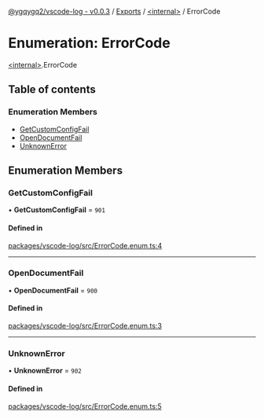 [@ygqygq2/vscode-log - v0.0.3](../README.md) / [Exports](../modules.md) / [\<internal\>](../modules/internal_.md) / ErrorCode

# Enumeration: ErrorCode

[\<internal\>](../modules/internal_.md).ErrorCode

## Table of contents

### Enumeration Members

- [GetCustomConfigFail](internal_.ErrorCode.md#getcustomconfigfail)
- [OpenDocumentFail](internal_.ErrorCode.md#opendocumentfail)
- [UnknownError](internal_.ErrorCode.md#unknownerror)

## Enumeration Members

### GetCustomConfigFail

• **GetCustomConfigFail** = ``901``

#### Defined in

[packages/vscode-log/src/ErrorCode.enum.ts:4](https://github.com/ygqygq2/npm-packages/blob/f3307567327fc0cddcc8f2d68a7f0b2ba3f8fefc/packages/vscode-log/src/ErrorCode.enum.ts#L4)

___

### OpenDocumentFail

• **OpenDocumentFail** = ``900``

#### Defined in

[packages/vscode-log/src/ErrorCode.enum.ts:3](https://github.com/ygqygq2/npm-packages/blob/f3307567327fc0cddcc8f2d68a7f0b2ba3f8fefc/packages/vscode-log/src/ErrorCode.enum.ts#L3)

___

### UnknownError

• **UnknownError** = ``902``

#### Defined in

[packages/vscode-log/src/ErrorCode.enum.ts:5](https://github.com/ygqygq2/npm-packages/blob/f3307567327fc0cddcc8f2d68a7f0b2ba3f8fefc/packages/vscode-log/src/ErrorCode.enum.ts#L5)
